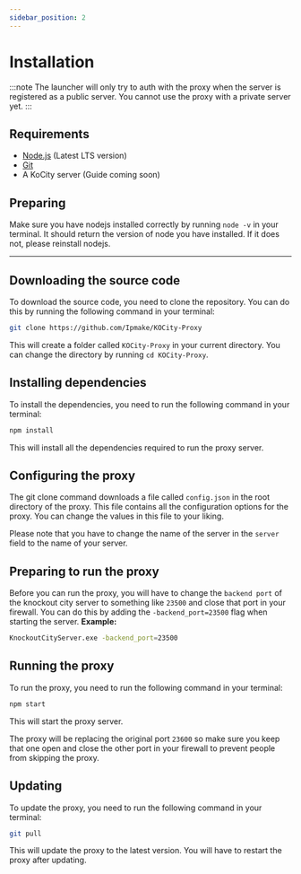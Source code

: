```yaml
---
sidebar_position: 2
---
```


# Installation

:::note
The launcher will only try to auth with the proxy when the server is registered as a public server. You cannot use the proxy with a private server yet.
:::

## Requirements

- [Node.js](https://nodejs.org/en/) (Latest LTS version)
- [Git](https://git-scm.com/downloads)
- A KoCity server (Guide coming soon)

## Preparing 

Make sure you have nodejs installed correctly by running `node -v` in your terminal. It should return the version of node you have installed. If it does not, please reinstall nodejs.

***

## Downloading the source code

To download the source code, you need to clone the repository. You can do this by running the following command in your terminal:

```bash
git clone https://github.com/Ipmake/KOCity-Proxy
```

This will create a folder called `KOCity-Proxy` in your current directory. You can change the directory by running `cd KOCity-Proxy`.

## Installing dependencies

To install the dependencies, you need to run the following command in your terminal:

```bash
npm install
```

This will install all the dependencies required to run the proxy server.

## Configuring the proxy

The git clone command downloads a file called `config.json` in the root directory of the proxy. This file contains all the configuration options for the proxy. You can change the values in this file to your liking. 

Please note that you have to change the name of the server in the `server` field to the name of your server. 

## Preparing to run the proxy

Before you can run the proxy, you will have to change the `backend port` of the knockout city server to something like `23500` and close that port in your firewall. You can do this by adding the `-backend_port=23500` flag when starting the server. 
**Example:**

```bash
KnockoutCityServer.exe -backend_port=23500
```

## Running the proxy

To run the proxy, you need to run the following command in your terminal:

```bash
npm start
```

This will start the proxy server.

The proxy will be replacing the original port `23600` so make sure you keep that one open and close the other port in your firewall to prevent people from skipping the proxy.

## Updating

To update the proxy, you need to run the following command in your terminal:

```bash
git pull
```

This will update the proxy to the latest version. You will have to restart the proxy after updating.